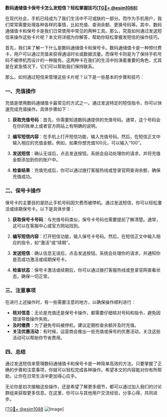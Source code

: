 **数码通储值卡保号卡怎么发短信？轻松掌握技巧[[TG💪+ @esim1088](https://t.me/s/esim1088)]**

在现代社会，手机已经成为了我们生活中不可或缺的一部分。而作为手机用户，我们常常需要处理各种各样的事情，比如充值、查询余额、更换号码等。其中，数码通储值卡和保号卡是我们日常使用中常见的两种工具。那么，究竟如何通过发送短信来操作这些卡片呢？本文将详细为你解答，帮助你轻松掌握发短信的操作技巧。

首先，我们来了解一下什么是数码通储值卡和保号卡。数码通储值卡是一种预付费卡，用户可以通过充值来获得通话时长或数据流量。而保号卡则是为了保持手机号码不被停机而设计的一种服务。这两种卡在我们的生活中扮演着重要的角色，尤其是在紧急情况下，它们可以帮助我们保持联系。

那么，如何通过短信来管理这些卡片呢？以下是一些基本的步骤和技巧：

### 一、充值操作

充值是使用数码通储值卡最常见的方式之一。通过发送特定的短信指令，你可以快速完成充值操作。具体步骤如下：

1. **获取充值号码**：首先，你需要知道数码通提供的充值号码。通常，这个号码会在你的账单上或者官方网站上有明确的说明。

2. **编写短信内容**：在手机上打开短信功能，输入充值号码。然后，在短信正文中输入相应的充值金额。例如，如果你想充值100元，可以输入“100”。

3. **发送短信**：确认无误后，点击发送按钮。系统会自动处理你的请求，并将充值金额添加到你的账户中。

4. **检查结果**：充值完成后，你可以通过拨打客服热线或登录官网查询余额，确保充值成功。

### 二、保号卡操作

保号卡的主要目的是防止手机号码因欠费而被停机。通过发送短信，你可以轻松激活或续期保号卡。以下是具体步骤：

1. **获取保号卡号码**：与充值号码类似，保号卡号码也需要提前了解清楚。通常，这可以在客服中心或官方网站找到。

2. **编写短信内容**：打开短信功能，输入保号卡号码。然后，在短信正文中输入相应的指令，如“激活”或“续期”。

3. **发送短信**：确认信息无误后，点击发送按钮。系统会处理你的请求，并通知你是否成功激活或续期保号卡。

4. **检查状态**：保号卡激活或续期后，你可以通过拨打客服热线或登录官网查看状态，确保一切正常。

### 三、注意事项

在进行上述操作时，有一些需要注意的地方，以确保操作顺利进行：

- **核对信息**：无论是充值还是保号卡操作，都需要仔细核对号码和指令，避免因错误导致操作失败。
- **及时缴费**：为了避免号码被停机，建议定期检查余额并及时充值。
- **关注优惠活动**：有时候，运营商会推出一些充值或保号的优惠活动，关注这些活动可以帮助你节省费用。

### 四、总结

通过发送短信来管理数码通储值卡和保号卡是一种简单高效的方法。只要掌握了正确的步骤和注意事项，你就可以轻松完成各种操作。希望本文的内容能对你有所帮助，让你在日常生活中更加得心应手。

无论你是初次接触这些操作，还是希望了解更多细节，都可以通过加入我们的讨论群组来获取更多信息。在这里，你可以与其他用户交流经验，分享心得，共同进步。

[[TG💪+ @esim1088](https://t.me/s/esim1088) ![Image](https://i.postimg.cc/4NQfJmqS/Snipaste-2025-05-13-00-14-12.png)]
